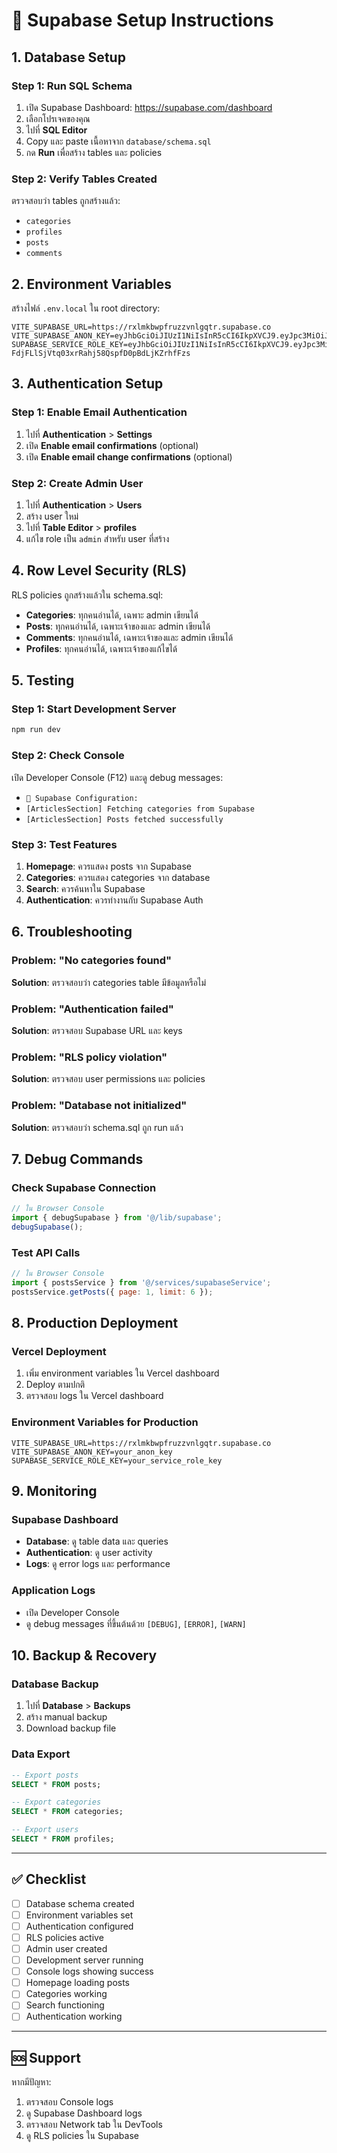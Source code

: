 # 🚀 Supabase Setup Instructions

## 1. Database Setup

### Step 1: Run SQL Schema
1. เปิด Supabase Dashboard: https://supabase.com/dashboard
2. เลือกโปรเจคของคุณ
3. ไปที่ **SQL Editor**
4. Copy และ paste เนื้อหาจาก `database/schema.sql`
5. กด **Run** เพื่อสร้าง tables และ policies

### Step 2: Verify Tables Created
ตรวจสอบว่า tables ถูกสร้างแล้ว:
- `categories`
- `profiles` 
- `posts`
- `comments`

## 2. Environment Variables

สร้างไฟล์ `.env.local` ใน root directory:

```env
VITE_SUPABASE_URL=https://rxlmkbwpfruzzvnlgqtr.supabase.co
VITE_SUPABASE_ANON_KEY=eyJhbGciOiJIUzI1NiIsInR5cCI6IkpXVCJ9.eyJpc3MiOiJzdXBhYmFzZSIsInJlZiI6InJ4bG1rYndwZnJ1enp2bmxncXRyIiwicm9sZSI6ImFub24iLCJpYXQiOjE3NjA0NzQ1NzQsImV4cCI6MjA3NjA1MDU3NH0.f94b1dijSybhscyx1tCaO6faCoDqNQTKsolesCMFhqo
SUPABASE_SERVICE_ROLE_KEY=eyJhbGciOiJIUzI1NiIsInR5cCI6IkpXVCJ9.eyJpc3MiOiJzdXBhYmFzZSIsInJlZiI6InJ4bG1rYndwZnJ1enp2bmxncXRyIiwicm9sZSI6InNlcnZpY2Vfcm9sZSIsImlhdCI6MTc2MDQ3NDU3NCwiZXhwIjoyMDc2MDUwNTc0fQ.mj-FdjFLlSjVtq03xrRahj58QspfD0pBdLjKZrhfFzs
```

## 3. Authentication Setup

### Step 1: Enable Email Authentication
1. ไปที่ **Authentication** > **Settings**
2. เปิด **Enable email confirmations** (optional)
3. เปิด **Enable email change confirmations** (optional)

### Step 2: Create Admin User
1. ไปที่ **Authentication** > **Users**
2. สร้าง user ใหม่
3. ไปที่ **Table Editor** > **profiles**
4. แก้ไข role เป็น `admin` สำหรับ user ที่สร้าง

## 4. Row Level Security (RLS)

RLS policies ถูกสร้างแล้วใน schema.sql:
- **Categories**: ทุกคนอ่านได้, เฉพาะ admin เขียนได้
- **Posts**: ทุกคนอ่านได้, เฉพาะเจ้าของและ admin เขียนได้
- **Comments**: ทุกคนอ่านได้, เฉพาะเจ้าของและ admin เขียนได้
- **Profiles**: ทุกคนอ่านได้, เฉพาะเจ้าของแก้ไขได้

## 5. Testing

### Step 1: Start Development Server
```bash
npm run dev
```

### Step 2: Check Console
เปิด Developer Console (F12) และดู debug messages:
- `🔧 Supabase Configuration:`
- `[ArticlesSection] Fetching categories from Supabase`
- `[ArticlesSection] Posts fetched successfully`

### Step 3: Test Features
1. **Homepage**: ควรแสดง posts จาก Supabase
2. **Categories**: ควรแสดง categories จาก database
3. **Search**: ควรค้นหาใน Supabase
4. **Authentication**: ควรทำงานกับ Supabase Auth

## 6. Troubleshooting

### Problem: "No categories found"
**Solution**: ตรวจสอบว่า categories table มีข้อมูลหรือไม่

### Problem: "Authentication failed"
**Solution**: ตรวจสอบ Supabase URL และ keys

### Problem: "RLS policy violation"
**Solution**: ตรวจสอบ user permissions และ policies

### Problem: "Database not initialized"
**Solution**: ตรวจสอบว่า schema.sql ถูก run แล้ว

## 7. Debug Commands

### Check Supabase Connection
```javascript
// ใน Browser Console
import { debugSupabase } from '@/lib/supabase';
debugSupabase();
```

### Test API Calls
```javascript
// ใน Browser Console
import { postsService } from '@/services/supabaseService';
postsService.getPosts({ page: 1, limit: 6 });
```

## 8. Production Deployment

### Vercel Deployment
1. เพิ่ม environment variables ใน Vercel dashboard
2. Deploy ตามปกติ
3. ตรวจสอบ logs ใน Vercel dashboard

### Environment Variables for Production
```env
VITE_SUPABASE_URL=https://rxlmkbwpfruzzvnlgqtr.supabase.co
VITE_SUPABASE_ANON_KEY=your_anon_key
SUPABASE_SERVICE_ROLE_KEY=your_service_role_key
```

## 9. Monitoring

### Supabase Dashboard
- **Database**: ดู table data และ queries
- **Authentication**: ดู user activity
- **Logs**: ดู error logs และ performance

### Application Logs
- เปิด Developer Console
- ดู debug messages ที่ขึ้นต้นด้วย `[DEBUG]`, `[ERROR]`, `[WARN]`

## 10. Backup & Recovery

### Database Backup
1. ไปที่ **Database** > **Backups**
2. สร้าง manual backup
3. Download backup file

### Data Export
```sql
-- Export posts
SELECT * FROM posts;

-- Export categories  
SELECT * FROM categories;

-- Export users
SELECT * FROM profiles;
```

---

## ✅ Checklist

- [ ] Database schema created
- [ ] Environment variables set
- [ ] Authentication configured
- [ ] RLS policies active
- [ ] Admin user created
- [ ] Development server running
- [ ] Console logs showing success
- [ ] Homepage loading posts
- [ ] Categories working
- [ ] Search functioning
- [ ] Authentication working

---

## 🆘 Support

หากมีปัญหา:
1. ตรวจสอบ Console logs
2. ดู Supabase Dashboard logs
3. ตรวจสอบ Network tab ใน DevTools
4. ดู RLS policies ใน Supabase
